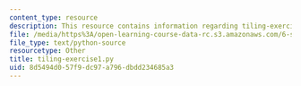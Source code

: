 ```yaml
---
content_type: resource
description: This resource contains information regarding tiling-exercise1.py.
file: /media/https%3A/open-learning-course-data-rc.s3.amazonaws.com/6-s095-programming-for-the-puzzled-january-iap-2018/8d5494d057f9dc97a796dbdd234685a3_tiling-exercise1.py
file_type: text/python-source
resourcetype: Other
title: tiling-exercise1.py
uid: 8d5494d0-57f9-dc97-a796-dbdd234685a3
---
```


